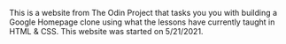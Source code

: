 This is a website from The Odin Project that tasks you you with building a Google Homepage clone using what the lessons have currently taught in HTML & CSS. This website was started on 5/21/2021.